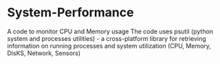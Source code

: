 # System-Performance
A code to monitor CPU and Memory usage
The code uses psutil (python system and processes utilities) - a cross-platform library for retrieving information on running processes and system utilization (CPU, Memory, DisKS, Network, Sensors)
